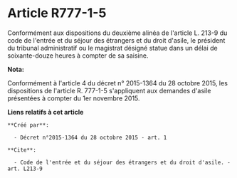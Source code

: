 # Article R777-1-5

Conformément aux dispositions du deuxième alinéa de l'article L. 213-9 du code de l'entrée et du séjour des étrangers et du
droit d'asile, le président du tribunal administratif ou le magistrat désigné statue dans un délai de soixante-douze heures à
compter de sa saisine.

**Nota:**

Conformément à l'article 4 du décret n° 2015-1364 du 28 octobre 2015, les dispositions de l'article R. 777-1-5 s'appliquent
aux demandes d'asile présentées à compter du 1er novembre 2015.

**Liens relatifs à cet article**

	**Créé par**:

	  - Décret n°2015-1364 du 28 octobre 2015 - art. 1

	**Cite**:

	  - Code de l'entrée et du séjour des étrangers et du droit d'asile. - art. L213-9
